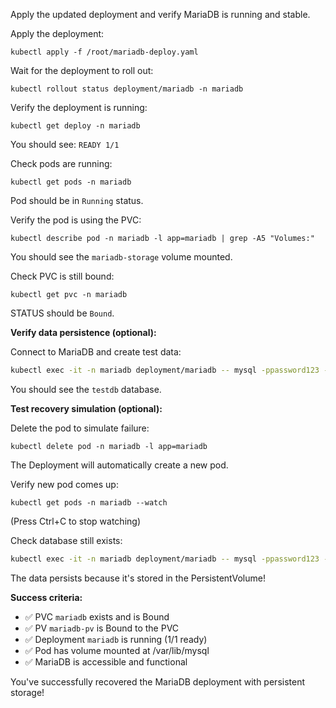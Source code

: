 Apply the updated deployment and verify MariaDB is running and stable.

Apply the deployment:

`kubectl apply -f /root/mariadb-deploy.yaml`

Wait for the deployment to roll out:

`kubectl rollout status deployment/mariadb -n mariadb`

Verify the deployment is running:

`kubectl get deploy -n mariadb`

You should see: `READY 1/1`

Check pods are running:

`kubectl get pods -n mariadb`

Pod should be in `Running` status.

Verify the pod is using the PVC:

`kubectl describe pod -n mariadb -l app=mariadb | grep -A5 "Volumes:"`

You should see the `mariadb-storage` volume mounted.

Check PVC is still bound:

`kubectl get pvc -n mariadb`

STATUS should be `Bound`.

**Verify data persistence (optional):**

Connect to MariaDB and create test data:

```bash
kubectl exec -it -n mariadb deployment/mariadb -- mysql -ppassword123 -e "SHOW DATABASES;"
```

You should see the `testdb` database.

**Test recovery simulation (optional):**

Delete the pod to simulate failure:

`kubectl delete pod -n mariadb -l app=mariadb`

The Deployment will automatically create a new pod.

Verify new pod comes up:

`kubectl get pods -n mariadb --watch`

(Press Ctrl+C to stop watching)

Check database still exists:

```bash
kubectl exec -it -n mariadb deployment/mariadb -- mysql -ppassword123 -e "SHOW DATABASES;"
```

The data persists because it's stored in the PersistentVolume!

**Success criteria:**
- ✅ PVC `mariadb` exists and is Bound
- ✅ PV `mariadb-pv` is Bound to the PVC
- ✅ Deployment `mariadb` is running (1/1 ready)
- ✅ Pod has volume mounted at /var/lib/mysql
- ✅ MariaDB is accessible and functional

You've successfully recovered the MariaDB deployment with persistent storage!
